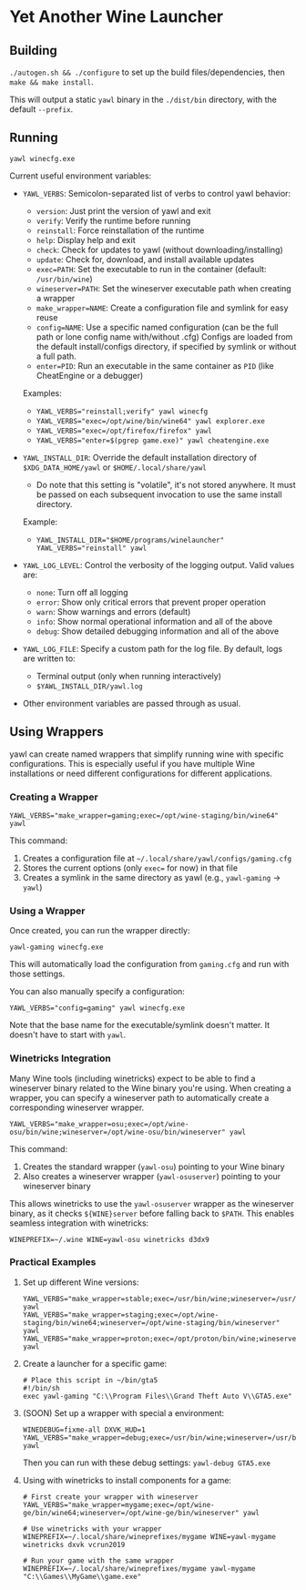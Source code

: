 # Yet Another Wine Launcher

## Building

`./autogen.sh && ./configure` to set up the build files/dependencies, then `make && make install`.

This will output a static `yawl` binary in the `./dist/bin` directory, with the default `--prefix`.

## Running

`yawl winecfg.exe`

Current useful environment variables:

- `YAWL_VERBS`: Semicolon-separated list of verbs to control yawl behavior:

  - `version`: Just print the version of yawl and exit
  - `verify`: Verify the runtime before running
  - `reinstall`: Force reinstallation of the runtime
  - `help`: Display help and exit
  - `check`: Check for updates to yawl (without downloading/installing)
  - `update`: Check for, download, and install available updates
  - `exec=PATH`: Set the executable to run in the container (default: `/usr/bin/wine`)
  - `wineserver=PATH`: Set the wineserver executable path when creating a wrapper
  - `make_wrapper=NAME`: Create a configuration file and symlink for easy reuse
  - `config=NAME`: Use a specific named configuration (can be the full path or lone config name with/without .cfg)
    Configs are loaded from the default install/configs directory, if specified by symlink or without a full path.
  - `enter=PID`: Run an executable in the same container as `PID` (like CheatEngine or a debugger)

  Examples:

  - `YAWL_VERBS="reinstall;verify" yawl winecfg`
  - `YAWL_VERBS="exec=/opt/wine/bin/wine64" yawl explorer.exe`
  - `YAWL_VERBS="exec=/opt/firefox/firefox" yawl`
  - `YAWL_VERBS="enter=$(pgrep game.exe)" yawl cheatengine.exe`

- `YAWL_INSTALL_DIR`: Override the default installation directory of `$XDG_DATA_HOME/yawl` or `$HOME/.local/share/yawl`

  - Do note that this setting is "volatile", it's not stored anywhere. It must be passed on each subsequent invocation to use the same install directory.

  Example:

  - `YAWL_INSTALL_DIR="$HOME/programs/winelauncher" YAWL_VERBS="reinstall" yawl`

- `YAWL_LOG_LEVEL`: Control the verbosity of the logging output. Valid values are:

  - `none`: Turn off all logging
  - `error`: Show only critical errors that prevent proper operation
  - `warn`: Show warnings and errors (default)
  - `info`: Show normal operational information and all of the above
  - `debug`: Show detailed debugging information and all of the above

- `YAWL_LOG_FILE`: Specify a custom path for the log file. By default, logs are written to:

  - Terminal output (only when running interactively)
  - `$YAWL_INSTALL_DIR/yawl.log`

- Other environment variables are passed through as usual.

## Using Wrappers

yawl can create named wrappers that simplify running wine with specific configurations. This is especially useful if you have multiple Wine installations or need different configurations for different applications.

### Creating a Wrapper

```
YAWL_VERBS="make_wrapper=gaming;exec=/opt/wine-staging/bin/wine64" yawl
```

This command:

1. Creates a configuration file at `~/.local/share/yawl/configs/gaming.cfg`
2. Stores the current options (only `exec=` for now) in that file
3. Creates a symlink in the same directory as yawl (e.g., `yawl-gaming` → `yawl`)

### Using a Wrapper

Once created, you can run the wrapper directly:

```
yawl-gaming winecfg.exe
```

This will automatically load the configuration from `gaming.cfg` and run with those settings.

You can also manually specify a configuration:

```
YAWL_VERBS="config=gaming" yawl winecfg.exe
```

Note that the base name for the executable/symlink doesn't matter. It doesn't have to start with `yawl`.

### Winetricks Integration

Many Wine tools (including winetricks) expect to be able to find a wineserver binary related to the Wine binary you're using. When creating a wrapper, you can specify a wineserver path to automatically create a corresponding wineserver wrapper.

```
YAWL_VERBS="make_wrapper=osu;exec=/opt/wine-osu/bin/wine;wineserver=/opt/wine-osu/bin/wineserver" yawl
```

This command:

1. Creates the standard wrapper (`yawl-osu`) pointing to your Wine binary
2. Also creates a wineserver wrapper (`yawl-osuserver`) pointing to your wineserver binary

This allows winetricks to use the `yawl-osuserver` wrapper as the wineserver binary, as it checks `${WINE}server` before falling back to `$PATH`. This enables seamless integration with winetricks:

```
WINEPREFIX=~/.wine WINE=yawl-osu winetricks d3dx9
```

### Practical Examples

1. Set up different Wine versions:

   ```
   YAWL_VERBS="make_wrapper=stable;exec=/usr/bin/wine;wineserver=/usr/bin/wineserver" yawl
   YAWL_VERBS="make_wrapper=staging;exec=/opt/wine-staging/bin/wine64;wineserver=/opt/wine-staging/bin/wineserver" yawl
   YAWL_VERBS="make_wrapper=proton;exec=/opt/proton/bin/wine;wineserver=/opt/proton/bin/wineserver" yawl
   ```

2. Create a launcher for a specific game:

   ```
   # Place this script in ~/bin/gta5
   #!/bin/sh
   exec yawl-gaming "C:\\Program Files\\Grand Theft Auto V\\GTA5.exe"
   ```

3. (SOON) Set up a wrapper with special a environment:

   ```
   WINEDEBUG=fixme-all DXVK_HUD=1 YAWL_VERBS="make_wrapper=debug;exec=/usr/bin/wine;wineserver=/usr/bin/wineserver" yawl
   ```

   Then you can run with these debug settings: `yawl-debug GTA5.exe`

4. Using with winetricks to install components for a game:

   ```
   # First create your wrapper with wineserver
   YAWL_VERBS="make_wrapper=mygame;exec=/opt/wine-ge/bin/wine64;wineserver=/opt/wine-ge/bin/wineserver" yawl

   # Use winetricks with your wrapper
   WINEPREFIX=~/.local/share/wineprefixes/mygame WINE=yawl-mygame winetricks dxvk vcrun2019

   # Run your game with the same wrapper
   WINEPREFIX=~/.local/share/wineprefixes/mygame yawl-mygame "C:\\Games\\MyGame\\game.exe"
   ```
